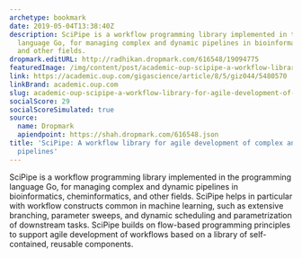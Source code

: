 ```yaml
---
archetype: bookmark
date: 2019-05-04T13:38:40Z
description: SciPipe is a workflow programming library implemented in the programming
  language Go, for managing complex and dynamic pipelines in bioinformatics, cheminformatics,
  and other fields.
dropmark.editURL: http://radhikan.dropmark.com/616548/19094775
featuredImage: /img/content/post/academic-oup-scipipe-a-workflow-library-for-agile-development-of-complex-and-dynamic-bioinformatics-pipelines.jpeg
link: https://academic.oup.com/gigascience/article/8/5/giz044/5480570
linkBrand: academic.oup.com
slug: academic-oup-scipipe-a-workflow-library-for-agile-development-of-complex-and-dynamic-bioinformatics-pipelines
socialScore: 29
socialScoreSimulated: true
source:
  name: Dropmark
  apiendpoint: https://shah.dropmark.com/616548.json
title: 'SciPipe: A workflow library for agile development of complex and dynamic bioinformatics
  pipelines'
---
```

SciPipe is a workflow programming library implemented in the programming language Go, for managing complex and dynamic pipelines in bioinformatics, cheminformatics, and other fields. SciPipe helps in particular with workflow constructs common in machine learning, such as extensive branching, parameter sweeps, and dynamic scheduling and parametrization of downstream tasks. SciPipe builds on flow-based programming principles to support agile development of workflows based on a library of self-contained, reusable components. 